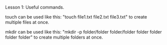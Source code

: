 Lesson 1: Useful commands.

touch can be used like this: "touch file1.txt file2.txt file3.txt" to create multiple files at once.

mkdir can be used like this: "mkdir -p folder/folder folder/folder folder folder folder folder" to create multiple folders at once.



